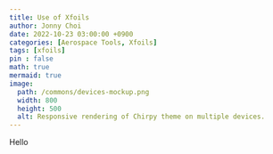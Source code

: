 ```yaml
---
title: Use of Xfoils
author: Jonny Choi
date: 2022-10-23 03:00:00 +0900
categories: [Aerospace Tools, Xfoils]
tags: [xfoils]
pin : false
math: true
mermaid: true
image:
  path: /commons/devices-mockup.png
  width: 800
  height: 500
  alt: Responsive rendering of Chirpy theme on multiple devices.
---
```


Hello
